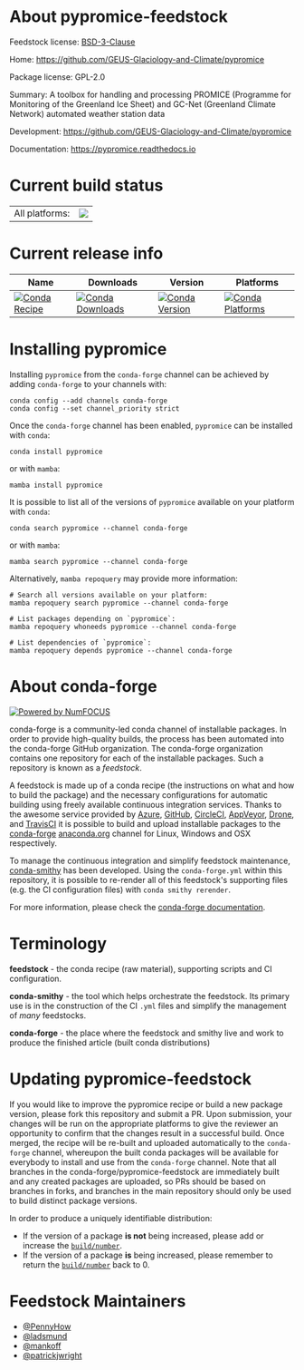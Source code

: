 About pypromice-feedstock
=========================

Feedstock license: [BSD-3-Clause](https://github.com/conda-forge/pypromice-feedstock/blob/main/LICENSE.txt)

Home: https://github.com/GEUS-Glaciology-and-Climate/pypromice

Package license: GPL-2.0

Summary: A toolbox for handling and processing PROMICE (Programme for Monitoring of the Greenland Ice Sheet) and GC-Net (Greenland Climate Network) automated weather station data

Development: https://github.com/GEUS-Glaciology-and-Climate/pypromice

Documentation: https://pypromice.readthedocs.io

Current build status
====================


<table><tr><td>All platforms:</td>
    <td>
      <a href="https://dev.azure.com/conda-forge/feedstock-builds/_build/latest?definitionId=20712&branchName=main">
        <img src="https://dev.azure.com/conda-forge/feedstock-builds/_apis/build/status/pypromice-feedstock?branchName=main">
      </a>
    </td>
  </tr>
</table>

Current release info
====================

| Name | Downloads | Version | Platforms |
| --- | --- | --- | --- |
| [![Conda Recipe](https://img.shields.io/badge/recipe-pypromice-green.svg)](https://anaconda.org/conda-forge/pypromice) | [![Conda Downloads](https://img.shields.io/conda/dn/conda-forge/pypromice.svg)](https://anaconda.org/conda-forge/pypromice) | [![Conda Version](https://img.shields.io/conda/vn/conda-forge/pypromice.svg)](https://anaconda.org/conda-forge/pypromice) | [![Conda Platforms](https://img.shields.io/conda/pn/conda-forge/pypromice.svg)](https://anaconda.org/conda-forge/pypromice) |

Installing pypromice
====================

Installing `pypromice` from the `conda-forge` channel can be achieved by adding `conda-forge` to your channels with:

```
conda config --add channels conda-forge
conda config --set channel_priority strict
```

Once the `conda-forge` channel has been enabled, `pypromice` can be installed with `conda`:

```
conda install pypromice
```

or with `mamba`:

```
mamba install pypromice
```

It is possible to list all of the versions of `pypromice` available on your platform with `conda`:

```
conda search pypromice --channel conda-forge
```

or with `mamba`:

```
mamba search pypromice --channel conda-forge
```

Alternatively, `mamba repoquery` may provide more information:

```
# Search all versions available on your platform:
mamba repoquery search pypromice --channel conda-forge

# List packages depending on `pypromice`:
mamba repoquery whoneeds pypromice --channel conda-forge

# List dependencies of `pypromice`:
mamba repoquery depends pypromice --channel conda-forge
```


About conda-forge
=================

[![Powered by
NumFOCUS](https://img.shields.io/badge/powered%20by-NumFOCUS-orange.svg?style=flat&colorA=E1523D&colorB=007D8A)](https://numfocus.org)

conda-forge is a community-led conda channel of installable packages.
In order to provide high-quality builds, the process has been automated into the
conda-forge GitHub organization. The conda-forge organization contains one repository
for each of the installable packages. Such a repository is known as a *feedstock*.

A feedstock is made up of a conda recipe (the instructions on what and how to build
the package) and the necessary configurations for automatic building using freely
available continuous integration services. Thanks to the awesome service provided by
[Azure](https://azure.microsoft.com/en-us/services/devops/), [GitHub](https://github.com/),
[CircleCI](https://circleci.com/), [AppVeyor](https://www.appveyor.com/),
[Drone](https://cloud.drone.io/welcome), and [TravisCI](https://travis-ci.com/)
it is possible to build and upload installable packages to the
[conda-forge](https://anaconda.org/conda-forge) [anaconda.org](https://anaconda.org/)
channel for Linux, Windows and OSX respectively.

To manage the continuous integration and simplify feedstock maintenance,
[conda-smithy](https://github.com/conda-forge/conda-smithy) has been developed.
Using the ``conda-forge.yml`` within this repository, it is possible to re-render all of
this feedstock's supporting files (e.g. the CI configuration files) with ``conda smithy rerender``.

For more information, please check the [conda-forge documentation](https://conda-forge.org/docs/).

Terminology
===========

**feedstock** - the conda recipe (raw material), supporting scripts and CI configuration.

**conda-smithy** - the tool which helps orchestrate the feedstock.
                   Its primary use is in the construction of the CI ``.yml`` files
                   and simplify the management of *many* feedstocks.

**conda-forge** - the place where the feedstock and smithy live and work to
                  produce the finished article (built conda distributions)


Updating pypromice-feedstock
============================

If you would like to improve the pypromice recipe or build a new
package version, please fork this repository and submit a PR. Upon submission,
your changes will be run on the appropriate platforms to give the reviewer an
opportunity to confirm that the changes result in a successful build. Once
merged, the recipe will be re-built and uploaded automatically to the
`conda-forge` channel, whereupon the built conda packages will be available for
everybody to install and use from the `conda-forge` channel.
Note that all branches in the conda-forge/pypromice-feedstock are
immediately built and any created packages are uploaded, so PRs should be based
on branches in forks, and branches in the main repository should only be used to
build distinct package versions.

In order to produce a uniquely identifiable distribution:
 * If the version of a package **is not** being increased, please add or increase
   the [``build/number``](https://docs.conda.io/projects/conda-build/en/latest/resources/define-metadata.html#build-number-and-string).
 * If the version of a package **is** being increased, please remember to return
   the [``build/number``](https://docs.conda.io/projects/conda-build/en/latest/resources/define-metadata.html#build-number-and-string)
   back to 0.

Feedstock Maintainers
=====================

* [@PennyHow](https://github.com/PennyHow/)
* [@ladsmund](https://github.com/ladsmund/)
* [@mankoff](https://github.com/mankoff/)
* [@patrickjwright](https://github.com/patrickjwright/)

